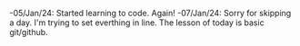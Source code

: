 -05/Jan/24: Started learning to code. Again!
-07/Jan/24: Sorry for skipping a day. I'm trying to set everthing in line. The lesson of today is basic git/github.
